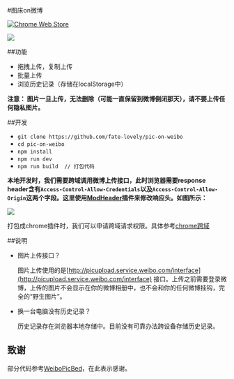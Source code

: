 #图床on微博

[![Chrome Web Store](http://ww3.sinaimg.cn/large/5fd37818jw1eq7bx4bc4ej20c0038mx9.jpg)](https://chrome.google.com/webstore/detail/%E5%9B%BE%E5%BA%8Aon%E5%BE%AE%E5%8D%9A/opblldeehobgiedgjgamaklagilmkagc/related)



![](http://ww4.sinaimg.cn/large/9b85365djw1f2my3gabqtg211u0iwkjq.gif)



##功能

- 拖拽上传，复制上传
- 批量上传
- 浏览历史记录（存储在localStorage中）




**注意： 图片一旦上传，无法删除（可能一直保留到微博倒闭那天），请不要上传任何隐私图片。**




##开发

- `git clone https://github.com/fate-lovely/pic-on-weibo  `
- `cd pic-on-weibo`
- `npm install`
- `npm run dev`
- `npm run build  // 打包代码` 




**本地开发时，我们需要跨域调用微博上传接口，此时浏览器需要response header含有`Access-Control-Allow-Credentials`以及`Access-Control-Allow-Origin`这两个字段。这里使用[ModHeader](https://chrome.google.com/webstore/detail/modheader/idgpnmonknjnojddfkpgkljpfnnfcklj?utm_source=chrome-ntp-icon)插件来修改响应头。如图所示：**

![](http://ww3.sinaimg.cn/large/9b85365djw1f2f2e7te73j20gq07sq3f.jpg)

打包成chrome插件时，我们可以申请跨域请求权限。具体参考[chrome跨域](http://stackoverflow.com/questions/9421933/cross-origin-xmlhttprequest-in-chrome-extensions/9422216#9422216)



##说明

- 图片上传接口？

  图片上传使用的是[http://picupload.service.weibo.com/interface](http://picupload.service.weibo.com/interface) 接口。上传之前需要登录微博，上传的图片不会显示在你的微博相册中，也不会和你的任何微博挂钩，完全的“野生图片”。

- 换一台电脑没有历史记录？

  历史记录存在浏览器本地存储中。目前没有可靠办法跨设备存储历史记录。



## 致谢

部分代码参考[WeiboPicBed](https://github.com/Suxiaogang/WeiboPicBed)，在此表示感谢。